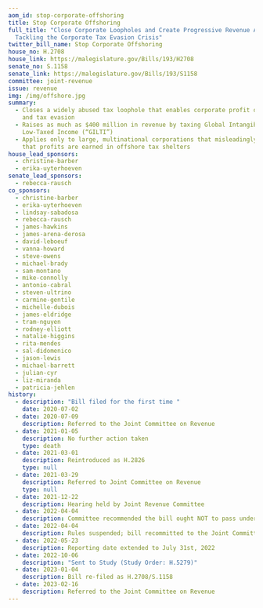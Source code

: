 ```yaml
---
aom_id: stop-corporate-offshoring
title: Stop Corporate Offshoring
full_title: "Close Corporate Loopholes and Create Progressive Revenue Act:
  Tackling the Corporate Tax Evasion Crisis"
twitter_bill_name: Stop Corporate Offshoring
house_no: H.2708
house_link: https://malegislature.gov/Bills/193/H2708
senate_no: S.1158
senate_link: https://malegislature.gov/Bills/193/S1158
committee: joint-revenue
issue: revenue
img: /img/offshore.jpg
summary:
  - Closes a widely abused tax loophole that enables corporate profit offshoring
    and tax evasion
  - Raises as much as $400 million in revenue by taxing Global Intangible
    Low-Taxed Income (“GILTI”)
  - Applies only to large, multinational corporations that misleadingly claim
    that profits are earned in offshore tax shelters
house_lead_sponsors:
  - christine-barber
  - erika-uyterhoeven
senate_lead_sponsors:
  - rebecca-rausch
co_sponsors:
  - christine-barber
  - erika-uyterhoeven
  - lindsay-sabadosa
  - rebecca-rausch
  - james-hawkins
  - james-arena-derosa
  - david-leboeuf
  - vanna-howard
  - steve-owens
  - michael-brady
  - sam-montano
  - mike-connolly
  - antonio-cabral
  - steven-ultrino
  - carmine-gentile
  - michelle-dubois
  - james-eldridge
  - tram-nguyen
  - rodney-elliott
  - natalie-higgins
  - rita-mendes
  - sal-didomenico
  - jason-lewis
  - michael-barrett
  - julian-cyr
  - liz-miranda
  - patricia-jehlen
history:
  - description: "Bill filed for the first time "
    date: 2020-07-02
  - date: 2020-07-09
    description: Referred to the Joint Committee on Revenue
  - date: 2021-01-05
    description: No further action taken
    type: death
  - date: 2021-03-01
    description: Reintroduced as H.2826
    type: null
  - date: 2021-03-29
    description: Referred to Joint Committee on Revenue
    type: null
  - date: 2021-12-22
    description: Hearing held by Joint Revenue Committee
  - date: 2022-04-04
    description: Committee recommended the bill ought NOT to pass under Joint Rule 10
  - date: 2022-04-04
    description: Rules suspended; bill recommitted to the Joint Committee on Revenue
  - date: 2022-05-23
    description: Reporting date extended to July 31st, 2022
  - date: 2022-10-06
    description: "Sent to Study (Study Order: H.5279)"
  - date: 2023-01-04
    description: Bill re-filed as H.2708/S.1158
  - date: 2023-02-16
    description: Referred to the Joint Committee on Revenue
---
```

